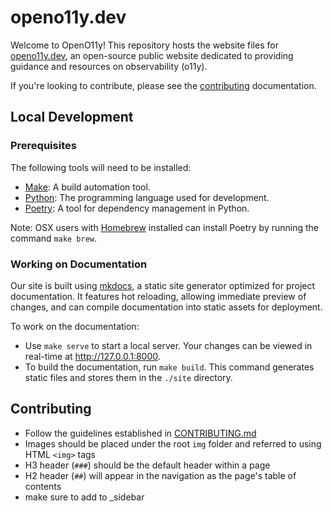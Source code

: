 # openo11y.dev

Welcome to OpenO11y! This repository hosts the website files for
[openo11y.dev](https://openo11y.dev), an open-source public website dedicated
to providing guidance and resources on observability (o11y).

If you're looking to contribute, please see the
[contributing](./docs/contributing.md) documentation.

## Local Development

### Prerequisites

The following tools will need to be installed:

- [Make](https://www.gnu.org/software/make/): A build automation tool.
- [Python](https://www.python.org/downloads/): The programming language used
  for development.
- [Poetry](https://python-poetry.org/docs/#installation): A tool for dependency
  management in Python.

Note: OSX users with [Homebrew](https://brew.sh/) installed can install Poetry
by running the command `make brew`.

### Working on Documentation

Our site is built using [mkdocs](https://www.mkdocs.org/), a static site
generator optimized for project documentation. It features hot reloading,
allowing immediate preview of changes, and can compile documentation into
static assets for deployment.

To work on the documentation:

- Use `make serve` to start a local server. Your changes can be viewed in
  real-time at http://127.0.0.1:8000.
- To build the documentation, run `make build`. This command generates static
  files and stores them in the `./site` directory.

## Contributing

- Follow the guidelines established in [CONTRIBUTING.md](docs/CONTRIBUTING.md)
- Images should be placed under the root `img` folder and referred to using
  HTML `<img>` tags
- H3 header (`###`) should be the default header within a page
- H2 header (`##`) will appear in the navigation as the page's table of
  contents
- make sure to add to _sidebar
